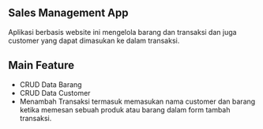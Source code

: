 ## Sales Management App
Aplikasi berbasis website ini mengelola barang dan transaksi dan juga customer yang dapat dimasukan ke dalam transaksi.


## Main Feature
- CRUD Data Barang
- CRUD Data Customer
- Menambah Transaksi termasuk memasukan nama customer dan barang ketika memesan sebuah produk atau barang dalam form tambah transaksi.


